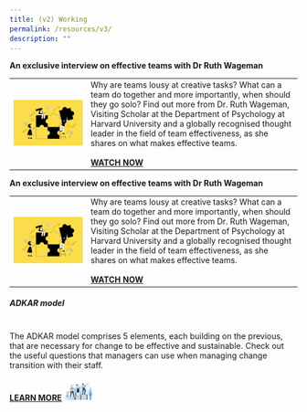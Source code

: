 ```yaml
---
title: (v2) Working
permalink: /resources/v3/
description: ""
---
```


<b> An exclusive interview on effective teams with Dr Ruth Wageman </b>
<table> 
<tr>
<td><img src="/images/Team%20Development.jpg" alt="employee engagement"> </td><td> Why are teams lousy at creative tasks? What can a team do together and more importantly, when should they go solo? Find out more from Dr. Ruth Wageman, Visiting Scholar at the Department of Psychology at Harvard University and a globally recognised thought leader in the field of team effectiveness, as she shares on what makes effective teams. <br><br><a href ="https://vimeo.com/130939928"><b>WATCH NOW</b></a></td>
</tr></table>

<b> An exclusive interview on effective teams with Dr Ruth Wageman </b>
<table><tr>
<td><img src="/images/Team%20Development.jpg" alt="employee engagement"> </td><td> Why are teams lousy at creative tasks? What can a team do together and more importantly, when should they go solo? Find out more from Dr. Ruth Wageman, Visiting Scholar at the Department of Psychology at Harvard University and a globally recognised thought leader in the field of team effectiveness, as she shares on what makes effective teams. <br><br><a href ="https://vimeo.com/130939928"><b>WATCH NOW</b></a></td>
</tr></table>

<h5><b>ADKAR model</b> </h5><br>The ADKAR model comprises 5 elements, each building on the previous, that are necessary for change to be effective and sustainable. Check out the useful questions that managers can use when managing change transition with their staff.<br><br><a href ="[https://go.gov.sg/adkarmodel](https://go.gov.sg/adkarmodel)"><b>LEARN MORE</b></a>

<img src="/images/Teamarrow.jpg" width="50">
